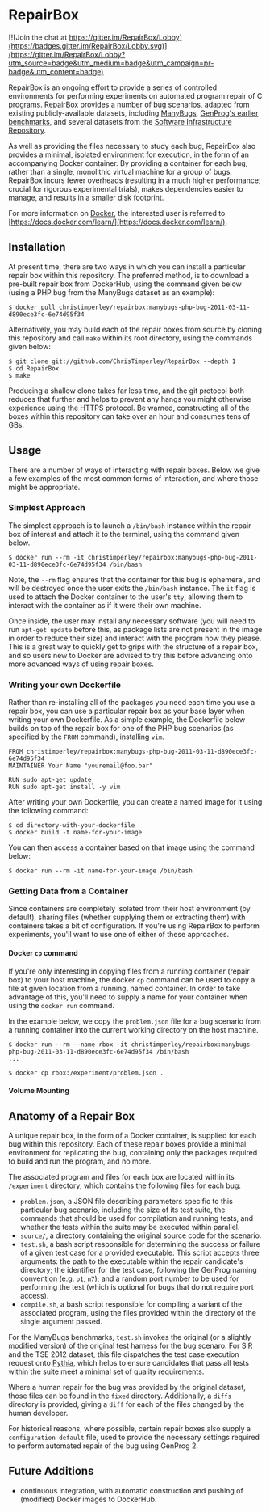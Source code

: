 # RepairBox

[![Join the chat at https://gitter.im/RepairBox/Lobby](https://badges.gitter.im/RepairBox/Lobby.svg)](https://gitter.im/RepairBox/Lobby?utm_source=badge&utm_medium=badge&utm_campaign=pr-badge&utm_content=badge)

RepairBox is an ongoing effort to provide a series of controlled environments
for performing experiments on automated program repair of C programs. RepairBox
provides a number of bug scenarios, adapted from existing publicly-available
datasets, including [ManyBugs](http://repairbenchmarks.cs.umass.edu/),
[GenProg's earlier benchmarks](http://dijkstra.cs.virginia.edu/genprog/), and
several datasets from the
[Software Infrastructure Repository](http://sir.unl.edu/).

As well as providing the files necessary to study each bug,
RepairBox also provides a minimal, isolated environment for execution, in the
form of an accompanying Docker container. By providing a container for
each bug, rather than a single, monolithic virtual machine for a group of bugs,
RepairBox incurs fewer overheads (resulting in a much higher performance; crucial
for rigorous experimental trials), makes dependencies easier to manage, and
results in a smaller disk footprint.

For more information on [Docker](https://www.docker.com/), the interested user is
referred to
[https://docs.docker.com/learn/](https://docs.docker.com/learn/).

## Installation

At present time, there are two ways in which you can install a particular repair
box within this repository. The preferred method, is to download a pre-built
repair box from DockerHub, using the command given below (using a PHP bug from
the ManyBugs dataset as an example):

```
$ docker pull christimperley/repairbox:manybugs-php-bug-2011-03-11-d890ece3fc-6e74d95f34
```

Alternatively, you may build each of the repair boxes from source by cloning
this repository and call `make` within its root directory, using the commands
given below:

```
$ git clone git://github.com/ChrisTimperley/RepairBox --depth 1
$ cd RepairBox
$ make
```

Producing a shallow clone takes far less time, and the git protocol both
reduces that further and helps to prevent any hangs you might otherwise
experience using the HTTPS protocol. Be warned, constructing all of the boxes
within this repository can take over an hour and consumes tens of GBs.

## Usage

There are a number of ways of interacting with repair boxes. Below we give
a few examples of the most common forms of interaction, and where those
might be appropriate.

### Simplest Approach

The simplest approach is to launch a `/bin/bash` instance within the repair box
of interest and attach it to the terminal, using the command given below.

```
$ docker run --rm -it christimperley/repairbox:manybugs-php-bug-2011-03-11-d890ece3fc-6e74d95f34 /bin/bash
```

Note, the `--rm` flag ensures that the container for this bug is ephemeral, and
will be destroyed once the user exits the `/bin/bash` instance. The `it` flag is
used to attach the Docker container to the user's `tty`, allowing them to
interact with the container as if it were their own machine.

Once inside, the user may install any necessary software (you will need to run
`apt-get update` before this, as package lists are not present in the image in
order to reduce their size) and interact with the program how they please. This
is a great way to quickly get to grips with the structure of a repair box, and
so users new to Docker are advised to try this before advancing onto more
advanced ways of using repair boxes.

### Writing your own Dockerfile

Rather than re-installing all of the packages you need each time you use a repair box,
you can use a particular repair box as your base layer when writing your own
Dockerfile. As a simple example, the Dockerfile below builds on top of the repair
box for one of the PHP bug scenarios (as specified by the `FROM` command), installing
`vim`.

```
FROM christimperley/repairbox:manybugs-php-bug-2011-03-11-d890ece3fc-6e74d95f34
MAINTAINER Your Name "youremail@foo.bar"

RUN sudo apt-get update
RUN sudo apt-get install -y vim
```

After writing your own Dockerfile, you can create a named image for it using the
following command:

```
$ cd directory-with-your-dockerfile
$ docker build -t name-for-your-image .
```

You can then access a container based on that image using the command below:

```
$ docker run --rm -it name-for-your-image /bin/bash
```

### Getting Data from a Container

Since containers are completely isolated from their host environment (by default), sharing
files (whether supplying them or extracting them) with containers takes a bit of
configuration. If you're using RepairBox to perform experiments, you'll want to use
one of either of these approaches.

#### Docker `cp` command

If you're only interesting in copying files from a running container (repair box)
to your host machine, the docker `cp` command can be used to copy a file at given
location from a running, named container. In order to take advantage of this,
you'll need to supply a name for your container when using the `docker run`
command.

In the example below, we copy the `problem.json` file for a bug scenario from
a running container into the current working directory on the host machine.

```
$ docker run --rm --name rbox -it christimperley/repairbox:manybugs-php-bug-2011-03-11-d890ece3fc-6e74d95f34 /bin/bash
...

$ docker cp rbox:/experiment/problem.json .
```

#### Volume Mounting

## Anatomy of a Repair Box

A unique repair box, in the form of a Docker container, is supplied for each bug
within this repository. Each of these repair boxes provide a minimal environment
for replicating the bug, containing only the packages required to build and run
the program, and no more.

The associated program and files for each box are located within its `/experiment`
directory, which contains the following files for each bug:

* `problem.json`, a JSON file describing parameters specific to this particular
  bug scenario, including the size of its test suite, the commands that should
  be used for compilation and running tests, and whether the tests within the
  suite may be executed within parallel.
* `source/`, a directory containing the original source code for the scenario.
* `test.sh`, a bash script responsible for determining the success or failure
  of a given test case for a provided executable. This script accepts three
  arguments: the path to the executable within the repair candidate's
  directory; the identifier for the test case, following the GenProg naming
  convention (e.g. `p1`, `n7`); and a random port number to be used for
  performing the test (which is optional for bugs that do not require port
  access).
* `compile.sh`, a bash script responsible for compiling a variant of the
  associated program, using the files provided within the directory of the
  single argument passed.

For the ManyBugs benchmarks, `test.sh` invokes the original (or a slightly
modified version) of the original test harness for the bug scenaro. For
SIR and the TSE 2012 dataset, this file dispatches the test case execution
request onto [Pythia](https://github.com/ChrisTimperley/Pythia), which helps
to ensure candidates that pass all tests within the suite meet a minimal set
of quality requirements.

Where a human repair for the bug was provided by the original dataset, those
files can be found in the `fixed` directory. Additionally, a `diffs` directory
is provided, giving a `diff` for each of the files changed by the human
developer.

For historical reasons, where possible, certain repair boxes also supply a
`configuration-default` file, used to provide the necessary settings required
to perform automated repair of the bug using GenProg 2.

## Future Additions

* continuous integration, with automatic construction and pushing of
  (modified) Docker images to DockerHub.
